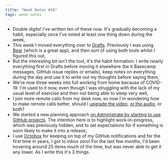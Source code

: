 ```yaml
---
title: "Week Notes #10"
tags: week-notes
---
```


* Double digits! I've written ten of these now. It's gradually becoming a
  habit, especially once I've noted at least one thing down during the week,
* This week I moved everything over to [Drafts][1]. Previously I was using
  [Bear][2] (which is a great app), and then sort of using both tools whilst I
  figured this out,
* But the interesting bit isn't the tool, it's the habit formation: I write
  nearly everything first in Drafts before moving it elsewhere (be it Basecamp
  messages, GitHub issue replies or emails), keep notes on everything during
  the day and use it to write out my thoughts before saying them,
* We're now three weeks into full working from home because of COVID-19. I'm
  used to it now, even though I was struggling with the lack of my usual level
  of exercise and then not being able to sleep very well,
* I join more remote calls from my desk now, so now I'm wondering how to make
  remote calls better, should I [upgrade the video][4], [or the audio][3], or
  both?
* We started a new planning approach [on Administrate by starting to use GitHub
  projects][5]. The intention here is to highlight work-in-progress, which was
  previously hidden, and to set expectations for if something is soon likely
  to make it into a release,
* I use [Octobox][6] for keeping on top of my GitHub notifications and for the
  first time in years, I got to inbox zero! For the last few months, I'd been
  hovering around 25 items much of the time, but was never able to get it any
  lower. As I write this it's 3 things.

[1]: https://getdrafts.com
[2]: https://bear.app
[3]: https://ma.tt/2020/03/dont-mute-get-a-better-headset/
[4]: https://aaronshekey.com/posts/video-conferencing-with-a-proper-camera/
[5]: https://github.com/thoughtbot/administrate/projects/1
[6]: https://octobox.io
